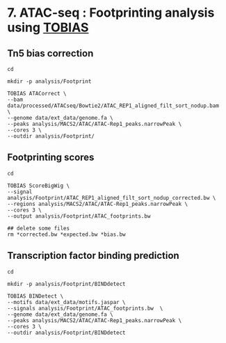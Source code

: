 # 7. ATAC-seq : Footprinting analysis using [TOBIAS](https://github.com/loosolab/TOBIAS)

## Tn5 bias correction

```
cd

mkdir -p analysis/Footprint

TOBIAS ATACorrect \
--bam data/processed/ATACseq/Bowtie2/ATAC_REP1_aligned_filt_sort_nodup.bam  \
--genome data/ext_data/genome.fa \
--peaks analysis/MACS2/ATAC/ATAC-Rep1_peaks.narrowPeak \
--cores 3 \
--outdir analysis/Footprint/

```
## Footprinting scores

```
cd

TOBIAS ScoreBigWig \
--signal analysis/Footprint/ATAC_REP1_aligned_filt_sort_nodup_corrected.bw \
--regions analysis/MACS2/ATAC/ATAC-Rep1_peaks.narrowPeak \
--cores 3 \
--output analysis/Footprint/ATAC_footprints.bw 

## delete some files
rm *corrected.bw *expected.bw *bias.bw
```

## Transcription factor binding prediction

```
cd

mkdir -p analysis/Footprint/BINDdetect

TOBIAS BINDetect \
--motifs data/ext_data/motifs.jaspar \
--signals analysis/Footprint/ATAC_footprints.bw  \
--genome data/ext_data/genome.fa \
--peaks analysis/MACS2/ATAC/ATAC-Rep1_peaks.narrowPeak \
--cores 3 \
--outdir analysis/Footprint/BINDdetect

```

